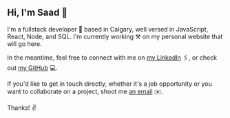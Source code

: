 ## Hi, I'm Saad 👋

I'm a fullstack developer 💪 based in Calgary, well versed in JavaScript, React, Node, and SQL. I'm currently working ⚒️ on my personal website that will go here.

In the meantime, feel free to connect with me on [my LinkedIn](https://www.linkedin.com/in/saad-siddiq/) 🖇️, or check out [my GitHub](https://github.com/saadsidd) 💻.

If you'd like to get in touch directly, whether it's a job opportunity or you want to collaborate on a project, shoot me [an email](siddiq.saad@gmail.com) ✉️.

Thanks! ✌️

